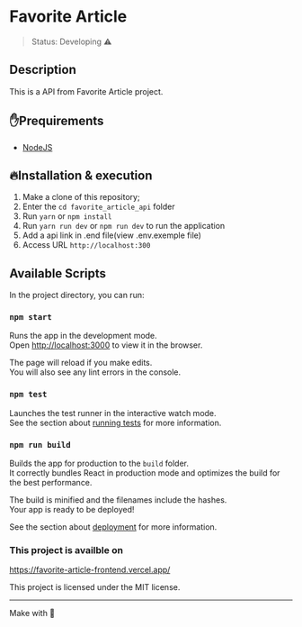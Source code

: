 
# Favorite Article


> Status: Developing ⚠️


## Description
This is a API from Favorite Article project. 

## ✋Prequirements
* [NodeJS](https://nodejs.org/en/)





## 🔥Installation & execution
1. Make a clone of this repository;
2. Enter the `cd favorite_article_api` folder
3. Run `yarn` or `npm install`
4. Run `yarn run dev` or `npm run dev` to run the application
5. Add a api link in .end file(view .env.exemple file)
6. Access URL `http://localhost:300`




## Available Scripts

In the project directory, you can run:

### `npm start`

Runs the app in the development mode.\
Open [http://localhost:3000](http://localhost:3000) to view it in the browser.

The page will reload if you make edits.\
You will also see any lint errors in the console.

### `npm test`

Launches the test runner in the interactive watch mode.\
See the section about [running tests](https://facebook.github.io/create-react-app/docs/running-tests) for more information.

### `npm run build`

Builds the app for production to the `build` folder.\
It correctly bundles React in production mode and optimizes the build for the best performance.

The build is minified and the filenames include the hashes.\
Your app is ready to be deployed!

See the section about [deployment](https://facebook.github.io/create-react-app/docs/deployment) for more information.



### This project is availble on
  https://favorite-article-frontend.vercel.app/



This project is licensed under the MIT license.


<hr>

Make with 🫶
